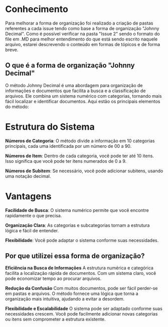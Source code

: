 # Conhecimento

 Para melhorar a forma de organização foi realizado a criação de pastas referentes a cada issue tendo como base a forma de organização "Johnny Decimal".
 Como é possível verificar na pasta "Issue 2" sendo o formato do file em .MD para melhor
 entendimento do que está sendo escrito naquele arquivo, estarei descrevendo o conteúdo em formas de tópicos e de forma breve.

## O que é a forma de organização "Johnny Decimal"

O método Johnny Decimal é uma abordagem para organização de informações e documentos que facilita a busca e a classificação de arquivos. Ele combina um sistema numérico com categorias, tornando mais fácil localizar e identificar documentos. Aqui estão os principais elementos do método:

# Estrutura do Sistema

**Números de Categoria**: O método divide a informação em 10 categorias principais, cada uma identificada por um número de 00 a 90.

**Números de Item**: Dentro de cada categoria, você pode ter até 10 itens. Isso significa que você pode ter itens numerados de 0 a 9.

**Números de Subitem**: Se necessário, você pode adicionar subitens, usando uma notação decimal.

# Vantagens

**Facilidade de Busca**: O sistema numérico permite que você encontre rapidamente o que precisa.

**Organização Clara**: As categorias e subcategorias tornam a estrutura lógica e fácil de entender.

**Flexibilidade**: Você pode adaptar o sistema conforme suas necessidades.

## Por que utilizei essa forma de organização?

**Eficiência na Busca de Informações**
A estrutura numérica e categórica facilita a localização rápida de documentos. Com um sistema claro, você pode economizar tempo ao procurar arquivos.

**Redução da Confusão**
Com muitos documentos, pode ser fácil perder-se em pastas e arquivos. O método fornece uma lógica que torna a organização mais intuitiva, ajudando a evitar a desordem.

**Flexibilidade e Escalabilidade**
O sistema pode ser adaptado conforme suas necessidades crescem. Você pode facilmente adicionar novas categorias ou itens sem comprometer a estrutura existente.
